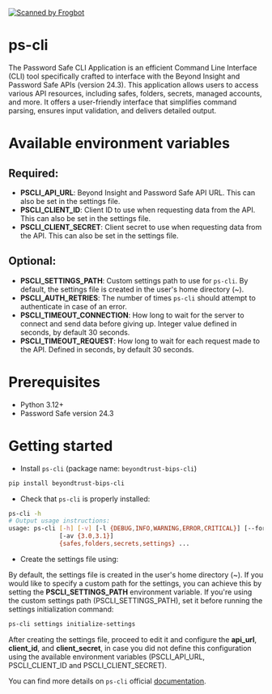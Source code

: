 [![Scanned by Frogbot](https://raw.github.com/jfrog/frogbot/master/images/frogbot-badge.svg)](https://docs.jfrog-applications.jfrog.io/jfrog-applications/frogbot)

# ps-cli
The Password Safe CLI Application is an efficient Command Line Interface (CLI) tool specifically crafted to interface with the Beyond Insight and Password Safe APIs (version 24.3). This application allows users to access various API resources, including safes, folders, secrets, managed accounts, and more. It offers a user-friendly interface that simplifies command parsing, ensures input validation, and delivers detailed output.


# Available environment variables

## Required:
- **PSCLI_API_URL**: Beyond Insight and Password Safe API URL. This can also be set in the settings file.
- **PSCLI_CLIENT_ID**: Client ID to use when requesting data from the API. This can also be set in the settings file.
- **PSCLI_CLIENT_SECRET**: Client secret to use when requesting data from the API. This can also be set in the settings file.

## Optional:
- **PSCLI_SETTINGS_PATH**: Custom settings path to use for `ps-cli`. By default, the settings file is created in the user's home directory (~).
- **PSCLI_AUTH_RETRIES**: The number of times `ps-cli` should attempt to authenticate in case of an error.
- **PSCLI_TIMEOUT_CONNECTION**: How long to wait for the server to connect and send data before giving up. Integer value defined in seconds, by default 30 seconds.
- **PSCLI_TIMEOUT_REQUEST**: How long to wait for each request made to the API. Defined in seconds, by default 30 seconds.


# Prerequisites

- Python 3.12+
- Password Safe version 24.3


# Getting started

- Install `ps-cli` (package name: `beyondtrust-bips-cli`)

```sh
pip install beyondtrust-bips-cli
```

- Check that `ps-cli` is properly installed:

```sh
ps-cli -h
# Output usage instructions:
usage: ps-cli [-h] [-v] [-l {DEBUG,INFO,WARNING,ERROR,CRITICAL}] [--format {json,csv,tsv}] [--delimiter {,,;,   ,|, }]
              [-av {3.0,3.1}]
              {safes,folders,secrets,settings} ...
```


- Create the settings file using:

By default, the settings file is created in the user's home directory (~). If you would like to specify a custom path for the settings, you can achieve this by setting the **PSCLI_SETTINGS_PATH** environment variable. If you're using the custom settings path (PSCLI_SETTINGS_PATH), set it before running the settings initialization command:

```sh
ps-cli settings initialize-settings
```

After creating the settings file, proceed to edit it and configure the **api_url**, **client_id**, and **client_secret**, in case you did not define this configuration using the available environment variables (PSCLI_API_URL, PSCLI_CLIENT_ID and PSCLI_CLIENT_SECRET).


You can find more details on `ps-cli` official [documentation](https://docs.beyondtrust.com/).
